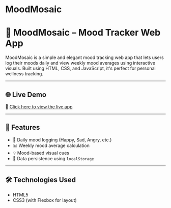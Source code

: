 # MoodMosaic
# 🎨 MoodMosaic – Mood Tracker Web App

MoodMosaic is a simple and elegant mood tracking web app that lets users log their moods daily and view weekly mood averages using interactive visuals. Built using HTML, CSS, and JavaScript, it's perfect for personal wellness tracking.

---

## 🌐 Live Demo

🔗 [Click here to view the live app](https://manvitha1704.github.io/MoodMosaic/)

---

## 📁 Features

- 📅 Daily mood logging (Happy, Sad, Angry, etc.)
- 📊 Weekly mood average calculation
- 💡 Mood-based visual cues
- 💾 Data persistence using `localStorage`

---

## 🛠️ Technologies Used

- HTML5
- CSS3 (with Flexbox for layout)

